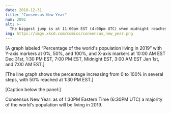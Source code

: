 ```yaml
---
date: 2018-12-31
title: "Consensus New Year"
num: 2092
alt: >-
  The biggest jump is at 11:00am EST (4:00pm UTC) when midnight reaches the UTC+8 time zone. That time zone, which includes China, is home to a quarter of the world's population. India and Sri Lanka (UTC+5:30) put us over the 50% mark soon after.
img: https://imgs.xkcd.com/comics/consensus_new_year.png
---
```

[A graph labeled “Percentage of the world's population living in 2019” with Y-axis markers at 0%, 50%, and 100%, and X-axis markers at 10:00 AM EST Dec 31st, 1:30 PM EST, 7:00 PM EST, Midnight EST, 3:00 AM EST Jan 1st, and 7:00 AM EST.]

[The line graph shows the percentage increasing from 0 to 100% in several steps, with 50% reached at 1:30 PM EST.]

[Caption below the panel:]

Consensus New Year: as of 1:30PM Eastern Time (6:30PM UTC) a majority of the world's population will be living in 2019.
